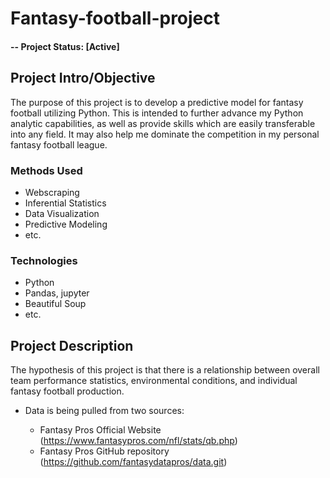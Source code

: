 # Fantasy-football-project

#### -- Project Status: [Active]

## Project Intro/Objective
The purpose of this project is to develop a predictive model for fantasy football utilizing Python. This is intended to further advance my Python analytic capabilities, as well as provide skills which are easily transferable into any field. It may also help me dominate the competition in my personal fantasy football league.

### Methods Used
* Webscraping
* Inferential Statistics
* Data Visualization
* Predictive Modeling
* etc.

### Technologies
* Python
* Pandas, jupyter
* Beautiful Soup
* etc. 

## Project Description
The hypothesis of this project is that there is a relationship between overall team performance statistics, environmental conditions, and individual fantasy football production. 

* Data is being pulled from two sources:

	* Fantasy Pros Official Website (https://www.fantasypros.com/nfl/stats/qb.php) 
	* Fantasy Pros GitHub repository (https://github.com/fantasydatapros/data.git)